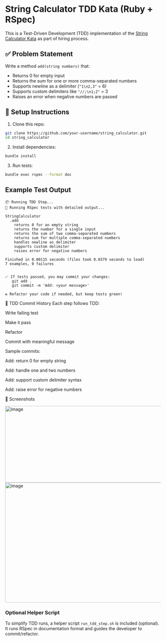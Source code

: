 # String Calculator TDD Kata (Ruby + RSpec)

This is a Test-Driven Development (TDD) implementation of the [String Calculator Kata](https://osherove.com/tdd-kata-1) as part of hiring process.


## ✅ Problem Statement

Write a method `add(string numbers)` that:
- Returns 0 for empty input
- Returns the sum for one or more comma-separated numbers
- Supports newline as a delimiter (`"1\n2,3"` = 6)
- Supports custom delimiters like `"//;\n1;2"` = 3
- Raises an error when negative numbers are passed


## 🔧 Setup Instructions

1. Clone this repo:
  ```bash
  git clone https://github.com/your-username/string_calculator.git
  cd string_calculator
  ```

2. Install dependencies:
  ```bash
  bundle install
  ```

3. Run tests:
  ```bash
  bundle exec rspec --format doc
  ```
 
## Example Test Output

```
📦 Running TDD Step...
🧪 Running RSpec tests with detailed output...

StringCalculator
  .add
    returns 0 for an empty string
    returns the number for a single input
    returns the sum of two comma-separated numbers
    returns sum for multiple comma-separated numbers
    handles newline as delimiter
    supports custom delimiter
    raises error for negative numbers

Finished in 0.00115 seconds (files took 0.0379 seconds to load)
7 examples, 0 failures


✅ If tests passed, you may commit your changes:
   git add .
   git commit -m 'Add: <your message>'

♻️ Refactor your code if needed, but keep tests green!
```

🧠 TDD Commit History
Each step follows TDD:

Write failing test

Make it pass

Refactor

Commit with meaningful message

Sample commits:

Add: return 0 for empty string

Add: handle one and two numbers

Add: support custom delimiter syntax

Add: raise error for negative numbers

📸 Screenshots

<img width="536" height="248" alt="image" src="https://github.com/user-attachments/assets/04b07034-9fff-475b-9b63-aa2d761b7c6a" />

<img width="552" height="388" alt="image" src="https://github.com/user-attachments/assets/bd51054c-f169-4207-bc83-8c6f7b329709" />


### Optional Helper Script

To simplify TDD runs, a helper script `run_tdd_step.sh` is included (optional).  
It runs RSpec in documentation format and guides the developer to commit/refactor.
